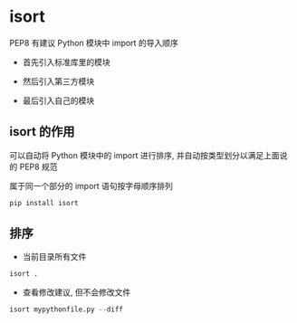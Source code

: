 <!--
 * @Description: 
 * @Version: 1.0
 * @Author: dmjcb
 * @Email:  
 * @Date: 2022-02-28 21:17:13
 * @LastEditors: dmjcb
 * @LastEditTime: 2023-04-17 15:22:26
-->

# isort

PEP8 有建议 Python 模块中 import 的导入顺序

- 首先引入标准库里的模块

- 然后引入第三方模块

- 最后引入自己的模块

## isort 的作用

可以自动将 Python 模块中的 import 进行排序, 并自动按类型划分以满足上面说的 PEP8 规范

属于同一个部分的 import 语句按字母顺序排列

```sh
pip install isort
```

## 排序

- 当前目录所有文件

```py
isort .
```

- 查看修改建议, 但不会修改文件

```py
isort mypythonfile.py --diff
```

